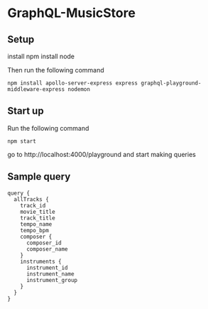 # GraphQL-MusicStore

## Setup
install npm 
install node 

Then run the following command
```
npm install apollo-server-express express graphql-playground-middleware-express nodemon
```

## Start up
Run the following command 
```
npm start
```

go to http://localhost:4000/playground and start making queries

## Sample query

```
query {
  allTracks {
    track_id
    movie_title
    track_title
    tempo_name
    tempo_bpm
    composer {
      composer_id
      composer_name
    }
    instruments {
      instrument_id
      instrument_name
      instrument_group
    }
  }
}
```